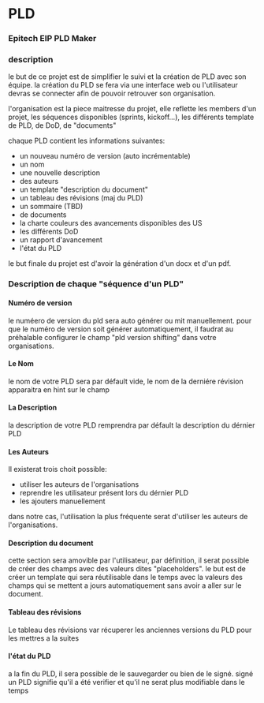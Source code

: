 # PLD

### Epitech EIP PLD Maker

### description

le but de ce projet est de simplifier le suivi et la création de PLD avec son équipe. la création du PLD se fera via une interface web ou l'utilisateur devras se connecter afin de pouvoir retrouver son organisation.

l'organisation est la piece maitresse du projet, elle reflette les members d'un projet, les séquences disponibles (sprints, kickoff...), les différents template de PLD, de DoD, de "documents"

chaque PLD contient les informations suivantes:
- un nouveau numéro de version (auto incrémentable)
- un nom
- une nouvelle description
- des auteurs
- un template "description du document"
- un tableau des révisions (maj du PLD)
- un sommaire (TBD)
- de documents
- la charte couleurs des avancements disponibles des US
- les différents DoD
- un rapport d'avancement
- l'état du PLD

le but finale du projet est d'avoir la génération d'un docx et d'un pdf.

### Description de chaque "séquence d'un PLD"

#### Numéro de version

le numéero de version du pld sera auto générer ou mit manuellement. pour que le numéro de version soit générer automatiquement, il faudrat au préhalable configurer le champ "pld version shifting" dans votre organisations.

#### Le Nom

le nom de votre PLD sera par défault vide, le nom de la derniére révision apparaitra en hint sur le champ 


#### La Description

la description de votre PLD remprendra par défault la description du dérnier PLD


#### Les Auteurs

Il existerat trois choit possible:
- utiliser les auteurs de l'organisations
- reprendre les utilisateur présent lors du dérnier PLD
- les ajouters manuellement

dans notre cas, l'utilisation la plus fréquente serat d'utiliser les auteurs de l'organisations.

#### Description du document

cette section sera amovible par l'utilisateur, par définition, il serat possible de créer des champs avec des valeurs dites "placeholders". le but est de créer un template qui sera réutilisable dans le temps avec la valeurs des champs qui se mettent a jours automatiquement sans avoir a aller sur le document.

#### Tableau des révisions

Le tableau des révisions var récuperer les anciennes versions du PLD pour les mettres a la suites 

#### l'état du PLD

a la fin du PLD, il sera possible de le sauvegarder ou bien de le signé.
signé un PLD signifie qu'il a été verifier et qu'il ne serat plus modifiable dans le temps
